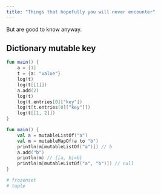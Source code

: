 ```yaml
---
title: "Things that hopefully you will never encounter"
---
```

But are good to know anyway.

## Dictionary mutable key

```kotlin
fun main() {
    a = [1]
    t = {a: "value"}
    log(t)
    log(t[[1]])
    a.add(2)
    log(t)
    log(t.entries[0]["key"])
    log(t[t.entries[0]["key"]])
    log(t[[1, 2]])
}
```

```kotlin
fun main() {
    val a = mutableListOf("a")
	val m = mutableMapOf(a to "b")
    println(m[mutableListOf("a")]) // b
    a.add("b")
    println(m) // {[a, b]=b}
    println(m[mutableListOf("a", "b")]) // null
}
```

```python
# frozenset
# tuple
```